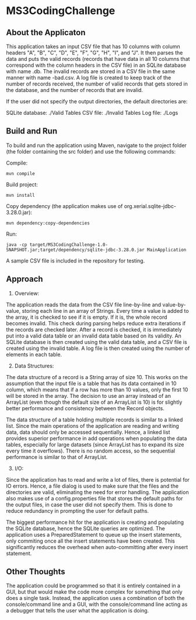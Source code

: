 # MS3CodingChallenge

About the Applicaton
--------------------

This application takes an input CSV file that has 10 columns with column headers "A", "B", "C", "D", "E", "F", "G", "H", "I", and "J". It then parses the data and puts the valid records (records that have data in all 10 columns that correspond with the column headers in the CSV file) in an SQLite database with name <input-file-name>.db. The invalid records are stored in a CSV file in the same manner with name <input-file-name>-bad.csv. A log file is created to keep track of the number of records received, the number of valid records that gets stored in the database, and the number of records that are invalid.
    
If the user did not specify the output directories, the default directories are:

SQLite database: ./Valid Tables
CSV file: ./Invalid Tables
Log file: ./Logs

Build and Run
---------------

To build and run the application using Maven, navigate to the project folder (the folder containing the src folder) and use the following commands:

Compile:

    mvn compile

Build project:

    mvn install
    
Copy dependency (the application makes use of org.xerial.sqlite-jdbc-3.28.0.jar):

    mvn dependency:copy-dependencies

Run:

    java -cp target/MS3CodingChallenge-1.0-SNAPSHOT.jar;target/dependency/sqlite-jdbc-3.28.0.jar MainApplication
    
A sample CSV file is included in the repository for testing.


Approach
--------

1. Overview:

The application reads the data from the CSV file line-by-line and value-by-value, storing each line in an array of Strings. Every time a value is added to the array, it is checked to see if it is empty. If it is, the whole record becomes invalid. This check during parsing helps reduce extra iterations if the records are checked later. After a record is checked, it is immediately put into a valid data table or an invalid data table based on its validity. An SQLite database is then created using the valid data table, and a CSV file is created using the invalid table. A log file is then created using the number of elements in each table.


2. Data Structures:

The data structure of a record is a String array of size 10. This works on the assumption that the input file is a table that has its data contained in 10 column, which means that if a row has more than 10 values, only the first 10 will be stored in the array. The decision to use an array instead of an ArrayList (even though the default size of an ArrayList is 10) is for slightly better performance and consistency between the Record objects. 

The data structure of a table holding multiple records is similar to a linked list. Since the main operations of the application are reading and writing data, data should only be accessed sequentially. Hence, a linked list provides superior performance in add operations when populating the data tables, especially for large datasets (since ArrayList has to expand its size every time it overflows). There is no random access, so the sequential performance is similar to that of ArrayList.


3. I/O:

Since the application has to read and write a lot of files, there is potential for IO errors. Hence, a file dialog is used to make sure that the files and the directories are valid, eliminating the need for error handling. The application also makes use of a config.properties file that stores the default paths for the output files, in case the user did not specify them. This is done to reduce redundancy in prompting the user for default paths.

The biggest performance hit for the application is creating and populating the SQLite database, hence the SQLite queries are optimized. The application uses a PreparedStatement to queue up the insert statements, only commiting once all the insert statements have been created. This significantly reduces the overhead when auto-committing after every insert statement.

Other Thoughts
--------------

The application could be programmed so that it is entirely contained in a GUI, but that would make the code more complex for something that only does a single task. Instead, the application uses a combination of both the console/command line and a GUI, with the console/command line acting as a debugger that tells the user what the application is doing.
